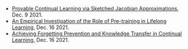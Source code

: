 
- [Provable Continual Learning via Sketched Jacobian Approximations](https://arxiv.org/pdf/2112.05095.pdf), Dec. 9 2021.
- [An Empirical Investigation of the Role of Pre-training in Lifelong Learning](https://arxiv.org/pdf/2112.09153.pdf), Dec. 16 2021.
- [Achieving Forgetting Prevention and Knowledge Transfer in Continual Learning](https://arxiv.org/pdf/2112.01488.pdf), Dec. 16 2021.
